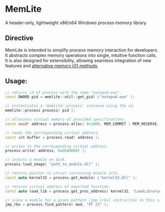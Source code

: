 # MemLite
A header-only, lightweight x86/x64 Windows process memory library.
## Directive
MemLite is intended to simplify process memory interaction for developers. It abstracts complex memory operations into single, intuitive function calls. It is also designed for extensibility, allowing seamless integration of new features and [alternative memory I/O methods](https://github.com/thetuh/MemLite/blob/main/src/memory-interfaces/driver.h).
## Usage:
```cpp
// returns id of process with the name "notepad.exe".
const DWORD pid = memlite::util::get_pid( L"notepad.exe" );

// instantiates a 'memlite::process' instance using the id.
memlite::process process( pid );

// allocates virtual memory of provided specifications.
const void* address = process.alloc( 0x1000, MEM_COMMIT | MEM_RESERVE, PAGE_EXECUTE_READWRITE );

// reads the corresponding virtual address.
const int buffer = process.read( address );

// writes to the corresponding virtual address.
process.write( address, 0xDEADBEEF );

// injects a module on disk.
process.load_image( "path_to_module.dll" );

// returns pointer to struct containing module info.
const auto kernel32 = process.get_module( L"kernel32.dll" );

// returns virtual address of exported function.
const auto load_lib = process.get_proc_address( kernel32, "LoadLibraryA" );

// scans a module for a given pattern (jmp [rbx] instruction in this case).
jmp_rbx = process.find_pattern( mod, "FF 23" );
```
